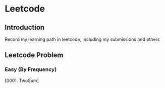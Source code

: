 # Leetcode

## Introduction 

Record my learning path in leetcode, including my submissions and others

## Leetcode Problem

### Easy (By Frequency)
[0001. TwoSum] 
